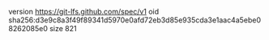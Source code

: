 version https://git-lfs.github.com/spec/v1
oid sha256:d3e9c8a3f49f89341d5970e0afd72eb3d85e935cda3e1aac4a5ebe08262085e0
size 821
